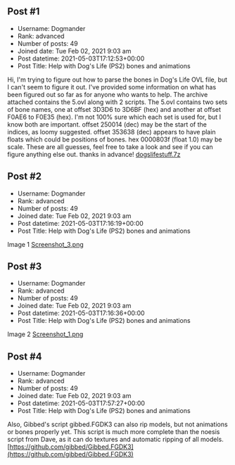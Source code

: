 ## Post #1
- Username: Dogmander
- Rank: advanced
- Number of posts: 49
- Joined date: Tue Feb 02, 2021 9:03 am
- Post datetime: 2021-05-03T17:12:53+00:00
- Post Title: Help with Dog's Life (PS2) bones and animations

Hi, I'm trying to figure out how to parse the bones in Dog's Life OVL file, but I can't seem to figure it out. I've provided some information on what has been figured out so far as for anyone who wants to help. The archive attached contains the 5.ovl along with 2 scripts. The 5.ovl contains two sets of bone names, one at offset 3D3D6 to 3D6BF (hex) and another at offset F0AE6 to F0E35 (hex). I'm not 100% sure which each set is used for, but I know both are important.
offset 250014 (dec) may be the start of the indices, as loomy suggested. offset 353638 (dec) appears to have plain floats which could be positions of bones. hex 0000803f (float 1.0) may be scale. These are all guesses, feel free to take a look and see if you can figure anything else out. thanks in advance!
[dogslifestuff.7z](https://xentaxbackup.github.io/file/20034_dogslifestuff.7z)
## Post #2
- Username: Dogmander
- Rank: advanced
- Number of posts: 49
- Joined date: Tue Feb 02, 2021 9:03 am
- Post datetime: 2021-05-03T17:16:19+00:00
- Post Title: Help with Dog's Life (PS2) bones and animations

Image 1
[Screenshot_3.png](https://xentaxbackup.github.io/file/20039_Screenshot_3.png)
## Post #3
- Username: Dogmander
- Rank: advanced
- Number of posts: 49
- Joined date: Tue Feb 02, 2021 9:03 am
- Post datetime: 2021-05-03T17:16:36+00:00
- Post Title: Help with Dog's Life (PS2) bones and animations

Image 2
[Screenshot_1.png](https://xentaxbackup.github.io/file/20038_Screenshot_1.png)
## Post #4
- Username: Dogmander
- Rank: advanced
- Number of posts: 49
- Joined date: Tue Feb 02, 2021 9:03 am
- Post datetime: 2021-05-03T17:57:27+00:00
- Post Title: Help with Dog's Life (PS2) bones and animations

Also, Gibbed's script gibbed.FGDK3 can also rip models, but not animations or bones properly yet. This script is much more complete than the noesis script from Dave, as it can do textures and automatic ripping of all models. [https://github.com/gibbed/Gibbed.FGDK3](https://github.com/gibbed/Gibbed.FGDK3)
